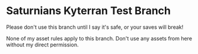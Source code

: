 
# Saturnians Kyterran Test Branch

Please don't use this branch until I say it's safe, or your saves will break!

None of my asset rules apply to this branch. Don't use any assets from here without my direct permission.
